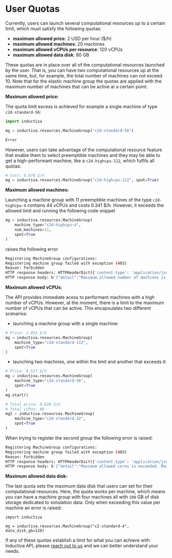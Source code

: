 # User Quotas

Currently, users can launch several computational resources up to a certain limit,
which must satisfy the following quotas:

+ **maximum allowed price**: 2 USD per hour ($/h)
+ **maximum allowed machines**: 20 machines
+ **maximum allowed vCPUs per resource**: 120 vCPUs
+ **maximum allowed data disk**: 80 GB

These quotas are in place over all of the computational resources launched by the user.
That is, you can have two computational resources up at the same time, but, for
example, the total number of machines can not exceed 10. Note that for the elastic
machine group the quotas are applied with the maximum number of machines that can
be active at a certain point.

**Maximum allowed price:**

The quota limit excess is achieved for example a single machine of type `c2d-standard-56`:
```python
import inductiva

mg = inductiva.resources.MachineGroup("c2d-standard-56")
```
```bash
Error 
```

However, users can take advantage of the computational resource feature that
enable them to select preemptible machines and they may be able to get a
high-performant machine, like a `c2d-highcpu-112`, which fulfils all quotas:
```python
# Cost: 0.870 $/h
mg = inductiva.resources.MachineGroup("c2d-highcpu-112", spot=True)
```

**Maximum allowed machines:** 

Launching a machine group with 11 preemptible machines of the type `c2d-highcpu-4`
contains 44 vCPUs and costs 0.341 $/h. However, it exceeds the allowed limit and
running the following code snippet
```python
mg = inductiva.resources.MachineGroup(
    machine_type="c2d-highcpu-4",
    num_machines=11,
    spot=True
)
```
raises the following error
```bash
Registering MachineGroup configurations:
Registering machine group failed with exception (403)
Reason: Forbidden
HTTP response headers: HTTPHeaderDict({'content-type': 'application/json', 'X-Cloud-Trace-Context': '13cc564cc46afa047fd298749de7f539', 'Date': 'Wed, 07 Feb 2024 14:18:35 GMT', 'Server': 'Google Frontend', 'Content-Length': '96'})
HTTP response body: b'{"detail":"Maximum allowed number of machines is exceeded. Maximum allowed: 10. Requested: 11."}'
```

**Maximum allowed vCPUs:** 

The API provides immediate acess to performant machines with a high number of vCPUs.
However, at the moment, there is a limit to the maximum number of vCPUs that can be
active. This encapsulates two different scenarios:
- launching a machine group with a single machine:
```python
# Price: 1.053 $/h
mg = inductiva.resources.MachineGroup(
    machine_type="c2d-standard-112",
    spot=True
)
```
- launching two machines, one within the limit and another that exceeds it:
```python
# Price: 0.527 $/h
mg = inductiva.resources.MachineGroup(
    machine_type="c2d-standard-56",
    spot=True
)
mg.start()

# Total price: 0.828 $/h
# Total vCPUs: 88
mg2 = inductiva.resources.MachineGroup(
    machine_type="c2d-standard-32",
    spot=True
)
```

When trying to register the second group the following error is raised:
```bash
Registering MachineGroup configurations:
Registering machine group failed with exception (403)
Reason: Forbidden
HTTP response headers: HTTPHeaderDict({'content-type': 'application/json', 'X-Cloud-Trace-Context': 'a7e5789c7404b9bd53ef27f98542b2a5', 'Date': 'Wed, 07 Feb 2024 14:45:17 GMT', 'Server': 'Google Frontend', 'Content-Length': '83'})
HTTP response body: b'{"detail":"Maximum allowed cores is exceeded. Maximum allowed: 80. Requested: 88."}'
```

**Maximum allowed data disk:**

The last quota sets the maximum data disk that users can set for their computational
resources. Here, the quota works per machine, which means you can have a machine group
with four machines all with `100` GB of disk storage dedicated to simulation data.
Only when exceeding this value per machine an error is raised:

```python3
import inductiva

mg = inductiva.resources.MachineGroup("c2-standard-4", data_disk_gb=120)
```


If any of these quotas establish a limit for what you can achieve with Inductiva API,
please [reach out to us](support@inductiva.ai) and we can better understand your
needs.
